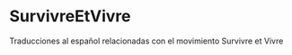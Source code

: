 SurvivreEtVivre
===============

Traducciones al español relacionadas con el movimiento Survivre et Vivre
